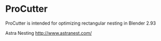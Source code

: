 # ProCutter
ProCutter is intended for optimizing rectangular nesting in Blender 2.93

Astra Nesting http://www.astranest.com/
